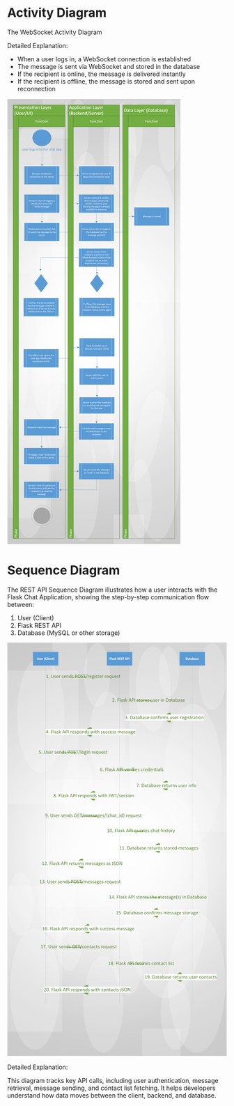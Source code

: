 <h1>Activity Diagram</h1>

The WebSocket Activity Diagram 


Detailed Explanation:
- When a user logs in, a WebSocket connection is established
- The message is sent via WebSocket and stored in the database
- If the recipient is online, the message is delivered instantly
- If the recipient is offline, the message is stored and sent upon reconnection

 
![Websocket Activity Diagram](Diagrams/activity_diagram.png)


<h1>Sequence Diagram</h1>

The REST API Sequence Diagram illustrates how a user interacts with the Flask Chat Application, showing the step-by-step communication flow between:
1. User (Client)
2. Flask REST API
3. Database (MySQL or other storage)

![REST API Sequence Diagram](Diagrams/sequence_diagram.png)


Detailed Explanation: 

This diagram tracks key API calls, including user authentication, message retrieval, message sending, and contact list fetching. It helps developers understand how data moves between the client, backend, and database.
